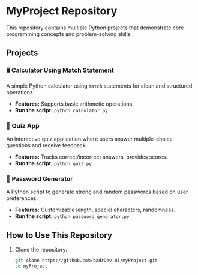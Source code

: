 # MyProject Repository

This repository contains multiple Python projects that demonstrate core programming concepts and problem-solving skills.

## Projects

### 🖩 Calculator Using Match Statement
A simple Python calculator using `match` statements for clean and structured operations.
- **Features:** Supports basic arithmetic operations.
- **Run the script:** `python calculator.py`

### 🎯 Quiz App
An interactive quiz application where users answer multiple-choice questions and receive feedback.
- **Features:** Tracks correct/incorrect answers, provides scores.
- **Run the script:** `python quiz.py`

### 🔑 Password Generator
A Python script to generate strong and random passwords based on user preferences.
- **Features:** Customizable length, special characters, randomness.
- **Run the script:** `python password_generator.py`

## How to Use This Repository
1. Clone the repository:
   ```bash
   git clone https://github.com/badrDev-01/myProject.git
   cd myProject
